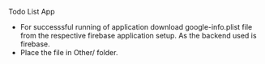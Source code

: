 Todo List App

- For successsful running of application download google-info.plist file from the respective firebase application setup. As the backend used is firebase.
- Place the file in Other/ folder.
